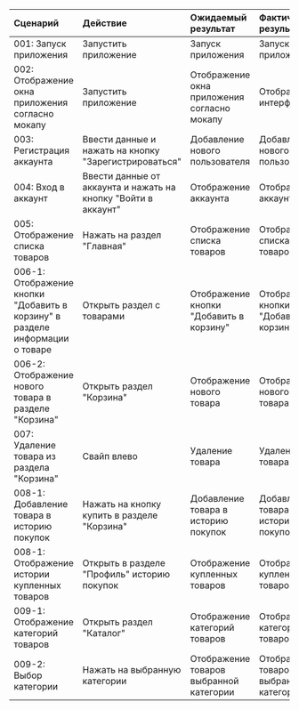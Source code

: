 |Cценарий|Действие|Ожидаемый результат|Фактический результат| Оценка|
|:---|:---|:---|:---|:---|
|001: Запуск приложения | Запустить приложение | Запуск приложения | Запуск приложения | Тест пройден|  
|002: Отображение окна приложения согласно мокапу | Запустить приложение | Отображение окна приложения согласно мокапу | Отображение интерфейса | Тест пройден|
|003: Регистрация аккаунта | Ввести данные и нажать на кнопку "Зарегистрироваться" | Добавление нового пользователя | Добавление нового пользователя  | Тест пройден|
|004: Вход в аккаунт | Ввести данные от аккаунта и нажать на кнопку "Войти в аккаунт" | Отображение аккаунта | Отображение аккаунта | Тест пройден|
|005: Отображение списка товаров | Нажать на раздел "Главная" | Отображение списка товаров | Отображение списка товаров |Тест пройден|
|006-1: Отображение кнопки "Добавить в корзину" в разделе информации о товаре | Открыть раздел с товарами | Отображение кнопки "Добавить в корзину" | Отображение кнопки "Добавить в корзину"  |Тест пройден|
|006-2: Отображение нового товара в разделе "Корзина" | Открыть раздел "Корзина" | Отображение нового товара | Отображение нового товара |Тест пройден|
|007: Удаление товара из раздела "Корзина" | Свайп влево | Удаление товара | Удаление товара |Тест пройден|
|008-1: Добавление товара в историю покупок | Нажать на кнопку купить в разделе "Корзина" | Добавление товара в историю покупок | Добавление товара в историю покупок |Тест пройден|
|008-1: Отображение истории купленных товаров | Открыть в разделе "Профиль" историю покупок | Отображение купленных товаров | Отображение купленных товаров |Тест пройден|
|009-1: Отображение категорий товаров | Открыть раздел "Каталог" | Отображение категорий товаров | Отображение категорий товаров |Тест пройден|
|009-2: Выбор категории | Нажать на выбранную категории | Отображение товаров выбранной категории | Отображение товаров выбранной категории |Тест пройден|
